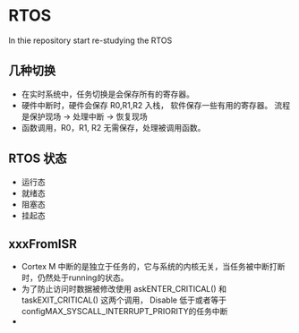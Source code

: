 # RTOS
In thie repository start re-studying the RTOS 
## 几种切换
- 在实时系统中，任务切换是会保存所有的寄存器。
- 硬件中断时，硬件会保存 R0,R1,R2 入栈， 软件保存一些有用的寄存器。 流程是保护现场 -> 处理中断 -> 恢复现场
- 函数调用，R0，R1, R2 无需保存，处理被调用函数。

## RTOS 状态
- 运行态
- 就绪态
- 阻塞态
- 挂起态

 ## xxxFromISR
 
 - Cortex M 中断的是独立于任务的，它与系统的内核无关，当任务被中断打断时，仍然处于running的状态。
 - 为了防止访问时数据被修改使用 askENTER_CRITICAL() 和 taskEXIT_CRITICAL() 这两个调用， Disable 低于或者等于configMAX_SYSCALL_INTERRUPT_PRIORITY的任务中断
 - 
 
 
